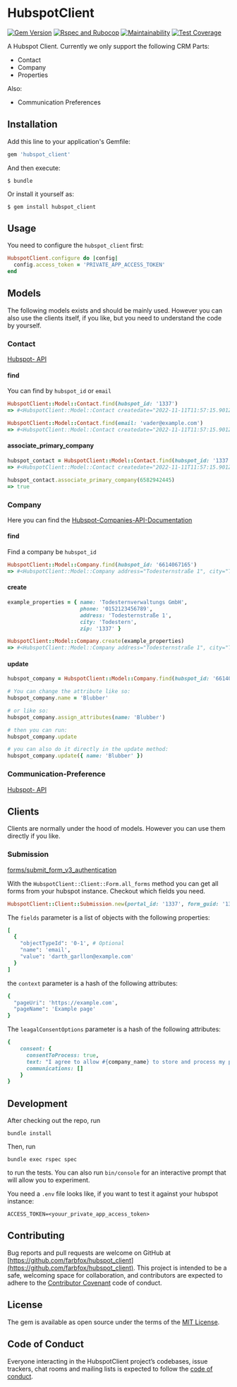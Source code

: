 
# HubspotClient

[![Gem
Version](https://badge.fury.io/rb/hubspot_client.svg)](https://badge.fury.io/rb/hubspot_client)
[![Rspec and Rubocop](https://github.com/Farbfox/hubspot_client/actions/workflows/ci.yml/badge.svg?branch=main)](https://github.com/Farbfox/hubspot_client/actions/workflows/ci.yml)
[![Maintainability](https://api.codeclimate.com/v1/badges/ceed6d4994b8705c8558/maintainability)](https://codeclimate.com/github/Farbfox/hubspot_client/maintainability)
[![Test Coverage](https://api.codeclimate.com/v1/badges/ceed6d4994b8705c8558/test_coverage)](https://codeclimate.com/github/Farbfox/hubspot_client/test_coverage)

A Hubspot Client. Currently we only support the following CRM Parts:
* Contact
* Company
* Properties

Also:
* Communication Preferences

## Installation

Add this line to your application's Gemfile:

```ruby
gem 'hubspot_client'
```

And then execute:

    $ bundle

Or install it yourself as:

    $ gem install hubspot_client

## Usage

You need to configure the `hubspot_client` first:
``` ruby
HubspotClient.configure do |config|
  config.access_token = 'PRIVATE_APP_ACCESS_TOKEN'
end
```

## Models

The following models exists and should be mainly used. However you can also use the clients itself,
if you like, but you need to understand the code by yourself.

### Contact

[Hubspot- API](https://developers.hubspot.com/docs/api/crm/contacts)

#### find
You can find by `hubspot_id` or `email`

```ruby
HubspotClient::Model::Contact.find(hubspot_id: '1337')
=> #<HubspotClient::Model::Contact createdate="2022-11-11T11:57:15.901Z", email="vader@example.com", firstname="Darth", hs_object_id="1337", lastmodifieddate="2022-11-17T13:31:00.526Z", lastname="Vader">

HubspotClient::Model::Contact.find(email: 'vader@example.com')
=> #<HubspotClient::Model::Contact createdate="2022-11-11T11:57:15.901Z", email="vader@example.com", firstname="Darth", hs_object_id="1337", lastmodifieddate="2022-11-17T13:31:00.526Z", lastname="Vader">
```

#### associate_primary_company

```ruby
hubspot_contact = HubspotClient::Model::Contact.find(hubspot_id: '1337')
=> #<HubspotClient::Model::Contact createdate="2022-11-11T11:57:15.901Z", email="vader@example.com", firstname="Darth", hs_object_id="1337", lastmodifieddate="2022-11-17T13:31:00.526Z", lastname="Vader"> 

hubspot_contact.associate_primary_company(6582942445)
=> true
```

### Company

Here you can find the [Hubspot-Companies-API-Documentation](https://developers.hubspot.com/docs/api/crm/companies)

#### find

Find a company be `hubspot_id`

```ruby
HubspotClient::Model::Company.find(hubspot_id: '6614067165')
=> #<HubspotClient::Model::Company address="Todesternstraße 1", city="Todestern", createdate="2022-11-28T13:45:40.989Z", hs_lastmodifieddate="2022-11-28T13:45:44.933Z", hs_object_id="6614067165", name="Todesternverwaltungs GmbH", phone="0152123456789", zip="1337">
```

#### create

```ruby
example_properties = { name: 'Todesternverwaltungs GmbH',
                       phone: '0152123456789',
                       address: 'Todesternstraße 1',
                       city: 'Todestern',
                       zip: '1337' }

HubspotClient::Model::Company.create(example_properties)
=> #<HubspotClient::Model::Company address="Todesternstraße 1", city="Todestern", createdate="2022-11-28T13:45:40.989Z", hs_lastmodifieddate="2022-11-28T13:45:40.989Z", hs_object_id="6614067165", hs_pipeline="companies-lifecycle-pipeline", lifecyclestage="lead", name="Todesternverwaltungs GmbH", phone="0152123456789", zip="1337">  
```

#### update

```ruby
hubspot_company = HubspotClient::Model::Company.find(hubspot_id: '6614067165')

# You can change the attribute like so:
hubspot_company.name = 'Blubber'

# or like so:
hubspot_company.assign_attributes(name: 'Blubber')

# then you can run:
hubspot_company.update

# you can also do it directly in the update method:
hubspot_company.update({ name: 'Blubber' })
```

### Communication-Preference

[Hubspot- API](https://developers.hubspot.com/docs/api/marketing-api/subscriptions-preferences)

## Clients

Clients are normally under the hood of models. However you can use them directly if you like.

### Submission

[forms/submit_form_v3_authentication](https://legacydocs.hubspot.com/docs/methods/forms/submit_form_v3_authentication#:~:text=As%20this%20API%20is%20authenticated%2C)

With the `HubspotClient::Client::Form.all_forms` method you can get all forms from your hubspot instance.
Checkout which fields you need. 

```ruby
HubspotClient::Client::Submission.new(portal_id: '1337', form_guid: '1337', fields: fields).submit
```

The `fields` parameter is a list of objects with the following properties: 
```ruby
[
  {
    "objectTypeId": '0-1', # Optional
    "name": 'email',
    "value": 'darth_garllon@example.com'
  }
]
```

the `context` parameter is a hash of the following attributes:
```ruby
{
  "pageUri": 'https://example.com',
  "pageName": 'Example page'
}
```

The `leagalConsentOptions` parameter is a hash of the following attributes:
```ruby
{
    consent: {
      consentToProcess: true,
      text: "I agree to allow #{company_name} to store and process my personal data.",
      communications: []
    }
}
```

## Development

After checking out the repo, run
```shell
bundle install
```

Then, run
```shell
bundle exec rspec spec
```
to run the tests.
You can also run `bin/console` for an interactive prompt that will allow you to experiment.

You need a `.env` file looks like, if you want to test it against your hubspot instance:
```shell
ACCESS_TOKEN=<youur_private_app_access_token>
```

## Contributing

Bug reports and pull requests are welcome on GitHub at [https://github.com/farbfox/hubspot_client](https://github.com/farbfox/hubspot_client). This project is intended to be a safe, welcoming space for collaboration, and contributors are expected to adhere to the [Contributor Covenant](http://contributor-covenant.org) code of conduct.

## License

The gem is available as open source under the terms of the [MIT License](https://opensource.org/licenses/MIT).

## Code of Conduct

Everyone interacting in the HubspotClient project’s codebases, issue trackers, chat rooms and mailing lists is expected to follow the [code of conduct](https://github.com/farbfox/hubspot_client/blob/master/CODE_OF_CONDUCT.md).
